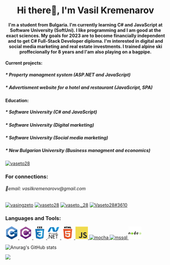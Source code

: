 <h1 align="center">Hi there👋, I'm Vasil Kremenarov</h1>
<h4 align="center">I'm a student from Bulgaria. I'm currently learning C# and JavaScript at Software University (SoftUni). I like programming and I am good at the exact sciences. My goals for 2023 are to become financially independent and to get C# Full-Stack Developer diploma. I'm interested in digital and social media marketing and real estate investments. I trained alpine ski proffecionally for 8 years and I'am also playing on a bagpipe. </h4>

**Current projects:**
    <h5>  *  Property managment system (ASP.NET and JavaScript)</h5>
    <h5>  *  Advertisment website for a hotel and restaurant (JavaScript, SPA)</h5>

**Education:**
    <h5>  *  Software University (C# and JavaScript)</h5>
    <h5>  *  Software University (Digital marketing)</h5>
    <h5>  *  Software University (Social media marketing)</h5>
    <h5>  *  New Bulgarian University (Business managment and economics)</h5>

<p align="left"> <a href="https://github.com/ryo-ma/github-profile-trophy"><img src="https://github-profile-trophy.vercel.app/?username=vaseto28" alt="vaseto28" /></a> </p>

<h3 align="left">For connections:</h3>
<h6 align="left">📌email: vasilkremenarovv@gmail.com</h6>

<p align="left">
<a href="https://twitter.com/vasingzeto" target="blank"><img align="center" src="https://raw.githubusercontent.com/rahuldkjain/github-profile-readme-generator/master/src/images/icons/Social/twitter.svg" alt="vasingzeto" height="30" width="40" /></a>
<a href="https://fb.com/vaseto28" target="blank"><img align="center" src="https://raw.githubusercontent.com/rahuldkjain/github-profile-readme-generator/master/src/images/icons/Social/facebook.svg" alt="vaseto28" height="30" width="40" /></a>
<a href="https://instagram.com/vaseto._28" target="blank"><img align="center" src="https://raw.githubusercontent.com/rahuldkjain/github-profile-readme-generator/master/src/images/icons/Social/instagram.svg" alt="vaseto._28" height="30" width="40" /></a>
<a href="https://discord.gg/Vaseto28#3610" target="blank"><img align="center" src="https://raw.githubusercontent.com/rahuldkjain/github-profile-readme-generator/master/src/images/icons/Social/discord.svg" alt="Vaseto28#3610" height="30" width="40" /></a>
</p>

<h3 align="left">Languages and Tools:</h3>
<p align="left"> <a href="https://www.w3schools.com/cpp/" target="_blank" rel="noreferrer"> <img src="https://raw.githubusercontent.com/devicons/devicon/master/icons/cplusplus/cplusplus-original.svg" alt="cplusplus" width="40" height="40"/> </a> <a href="https://www.w3schools.com/cs/" target="_blank" rel="noreferrer"> <img src="https://raw.githubusercontent.com/devicons/devicon/master/icons/csharp/csharp-original.svg" alt="csharp" width="40" height="40"/> </a> <a href="https://www.w3schools.com/css/" target="_blank" rel="noreferrer"> <img src="https://raw.githubusercontent.com/devicons/devicon/master/icons/css3/css3-original-wordmark.svg" alt="css3" width="40" height="40"/> </a> <a href="https://dotnet.microsoft.com/" target="_blank" rel="noreferrer"> <img src="https://raw.githubusercontent.com/devicons/devicon/master/icons/dot-net/dot-net-original-wordmark.svg" alt="dotnet" width="40" height="40"/> </a> <a href="https://www.w3.org/html/" target="_blank" rel="noreferrer"> <img src="https://raw.githubusercontent.com/devicons/devicon/master/icons/html5/html5-original-wordmark.svg" alt="html5" width="40" height="40"/> </a> <a href="https://developer.mozilla.org/en-US/docs/Web/JavaScript" target="_blank" rel="noreferrer"> <img src="https://raw.githubusercontent.com/devicons/devicon/master/icons/javascript/javascript-original.svg" alt="javascript" width="40" height="40"/> </a> <a href="https://mochajs.org" target="_blank" rel="noreferrer"> <img src="https://www.vectorlogo.zone/logos/mochajs/mochajs-icon.svg" alt="mocha" width="40" height="40"/> </a> <a href="https://www.microsoft.com/en-us/sql-server" target="_blank" rel="noreferrer"> <img src="https://www.svgrepo.com/show/303229/microsoft-sql-server-logo.svg" alt="mssql" width="40" height="40"/> </a> <a href="https://nodejs.org" target="_blank" rel="noreferrer"> <img src="https://raw.githubusercontent.com/devicons/devicon/master/icons/nodejs/nodejs-original-wordmark.svg" alt="nodejs" width="40" height="40"/> </a> </p>

![Anurag's GitHub stats](https://github-readme-stats.vercel.app/api?username=vaseto28&theme=radical&show_icons=true)

<img src="https://github-readme-stats.vercel.app/api/top-langs?username=vaseto28&theme=radical"/>
